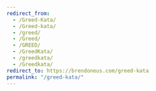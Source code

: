 ```yaml
---
redirect_from:
  - /Greed-Kata/
  - /Greed-kata/
  - /greed/
  - /Greed/
  - /GREED/
  - /GreedKata/
  - /greedkata/
  - /Greedkata/
redirect_to: https://brendoneus.com/greed-kata
permalink: "/greed-kata/"
---
```

